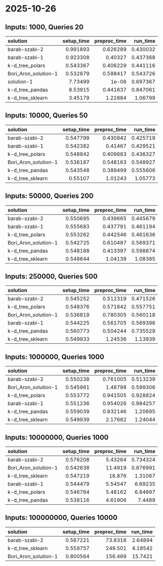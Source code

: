 # 2025-10-26

## Inputs: 1000, Queries 20

| solution             |   setup_time |   preproc_time |   run_time |
|:---------------------|-------------:|---------------:|-----------:|
| barab-szabi-2        |     0.991893 |       0.626289 |   0.430032 |
| barab-szabi-1        |     0.923308 |       0.40327  |   0.437368 |
| k-d_tree_polars      |     0.543367 |       0.406229 |   0.441116 |
| Bori_Aron_solution-1 |     0.532879 |       0.588417 |   0.543726 |
| solution-1           |     7.73499  |       1e-06    |   0.697367 |
| k-d_tree_pandas      |     8.53915  |       0.441637 |   0.847061 |
| k-d_tree_sklearn     |     3.45179  |       1.22884  |   1.06799  |

## Inputs: 10000, Queries 50

| solution             |   setup_time |   preproc_time |   run_time |
|:---------------------|-------------:|---------------:|-----------:|
| barab-szabi-2        |     0.547799 |       0.430842 |   0.425719 |
| barab-szabi-1        |     0.542382 |       0.41467  |   0.429521 |
| k-d_tree_polars      |     0.548842 |       0.409683 |   0.436327 |
| Bori_Aron_solution-1 |     0.536187 |       0.548163 |   0.548927 |
| k-d_tree_pandas      |     0.543548 |       0.389499 |   0.555606 |
| k-d_tree_sklearn     |     0.55107  |       1.01243  |   1.05773  |

## Inputs: 50000, Queries 200

| solution             |   setup_time |   preproc_time |   run_time |
|:---------------------|-------------:|---------------:|-----------:|
| barab-szabi-2        |     0.550695 |       0.439665 |   0.445679 |
| barab-szabi-1        |     0.555683 |       0.437791 |   0.461194 |
| k-d_tree_polars      |     0.553262 |       0.442546 |   0.461636 |
| Bori_Aron_solution-1 |     0.542725 |       0.610487 |   0.569371 |
| k-d_tree_pandas      |     0.548188 |       0.413397 |   0.598874 |
| k-d_tree_sklearn     |     0.548644 |       1.04139  |   1.08385  |

## Inputs: 250000, Queries 500

| solution             |   setup_time |   preproc_time |   run_time |
|:---------------------|-------------:|---------------:|-----------:|
| barab-szabi-2        |     0.545252 |       0.512319 |   0.471526 |
| k-d_tree_polars      |     0.548376 |       0.571842 |   0.557751 |
| Bori_Aron_solution-1 |     0.536819 |       0.780305 |   0.560118 |
| barab-szabi-1        |     0.544225 |       0.561705 |   0.569396 |
| k-d_tree_pandas      |     0.560773 |       0.504244 |   0.735529 |
| k-d_tree_sklearn     |     0.549933 |       1.24536  |   1.13939  |

## Inputs: 1000000, Queries 1000

| solution             |   setup_time |   preproc_time |   run_time |
|:---------------------|-------------:|---------------:|-----------:|
| barab-szabi-2        |     0.550238 |       0.761005 |   0.513239 |
| Bori_Aron_solution-1 |     0.545961 |       1.48798  |   0.599306 |
| k-d_tree_polars      |     0.553772 |       0.941505 |   0.928824 |
| barab-szabi-1        |     0.551236 |       0.954026 |   0.984257 |
| k-d_tree_pandas      |     0.559039 |       0.832146 |   1.20695  |
| k-d_tree_sklearn     |     0.549939 |       2.17682  |   1.24044  |

## Inputs: 10000000, Queries 1000

| solution             |   setup_time |   preproc_time |   run_time |
|:---------------------|-------------:|---------------:|-----------:|
| barab-szabi-2        |     0.576208 |        5.43264 |   0.734324 |
| Bori_Aron_solution-1 |     0.542638 |       11.4919  |   0.876991 |
| k-d_tree_sklearn     |     0.547219 |       16.876   |   1.31067  |
| barab-szabi-1        |     0.544479 |        5.54547 |   6.69235  |
| k-d_tree_polars      |     0.546764 |        5.48162 |   6.84897  |
| k-d_tree_pandas      |     0.538116 |        4.61906 |   7.4489   |

## Inputs: 100000000, Queries 10000

| solution             |   setup_time |   preproc_time |   run_time |
|:---------------------|-------------:|---------------:|-----------:|
| barab-szabi-2        |     0.567221 |        73.8316 |    2.64894 |
| k-d_tree_sklearn     |     0.559757 |       249.501  |    4.18542 |
| Bori_Aron_solution-1 |     0.800564 |       156.469  |   15.7421  |